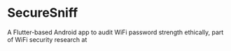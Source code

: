 # SecureSniff
A Flutter-based Android app to audit WiFi password strength ethically, part of WiFi security research at 
